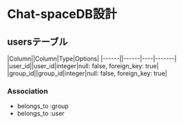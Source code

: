 # Chat-spaceDB設計


## usersテーブル

|Column||Column|Type|Options|
|------||------|----|-------|
|user_id||user_id|integer|null: false, foreign_key: true|
|group_id||group_id|integer|null: false, foreign_key: true|

### Association
- belongs_to :group
- belongs_to :user
